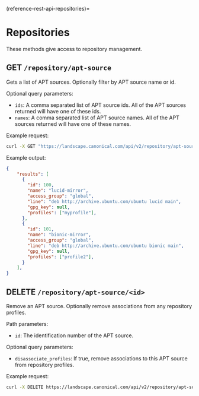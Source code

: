 (reference-rest-api-repositories)=
# Repositories

These methods give access to repository management.

## GET `/repository/apt-source`

Gets a list of APT sources. Optionally filter by APT source name or id.

Optional query parameters:

- `ids`: A comma separated list of APT source ids. All of the APT sources returned will have one of these ids.
- `names`: A comma separated list of APT source names. All of the APT sources returned will have one of these names.

Example request:

```bash
curl -X GET "https://landscape.canonical.com/api/v2/repository/apt-source?ids=100,101" -H "Authorization: Bearer $JWT"
```

Example output:

```json
{
    "results": [
      {
        "id": 100,
        "name": "lucid-mirror",
        "access_group": "global",
        "line": "deb http://archive.ubuntu.com/ubuntu lucid main",
        "gpg_key": null,
        "profiles": ["myprofile"],
      },
      {
        "id": 101,
        "name": "bionic-mirror",
        "access_group": "global",
        "line": "deb http://archive.ubuntu.com/ubuntu bionic main",
        "gpg_key": null,
        "profiles": ["profile2"],
      }
    ],
}
```

## DELETE `/repository/apt-source/<id>`

Remove an APT source. Optionally remove associations from any repository profiles.

Path parameters:

- `id`: The identification number of the APT source.

Optional query parameters:

- `disassociate_profiles`: If true, remove associations to this APT source from repository profiles.

Example request:

```bash
curl -X DELETE https://landscape.canonical.com/api/v2/repository/apt-source/12 -H "Authorization: Bearer $JWT"
```
